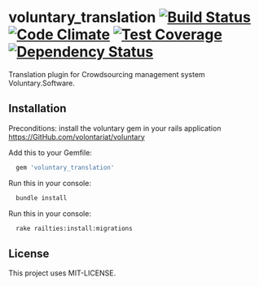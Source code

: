 # voluntary_translation [![Build Status](https://travis-ci.org/volontariat/voluntary_translation.svg?branch=master)](https://travis-ci.org/volontariat/voluntary_translation) [![Code Climate](https://codeclimate.com/github/volontariat/voluntary_translation/badges/gpa.svg)](https://codeclimate.com/github/volontariat/voluntary_translation) [![Test Coverage](https://codeclimate.com/github/volontariat/voluntary_translation/badges/coverage.svg)](https://codeclimate.com/github/volontariat/voluntary_translation) [![Dependency Status](https://gemnasium.com/volontariat/voluntary_translation.png)](https://gemnasium.com/volontariat/voluntary_translation)

Translation plugin for Crowdsourcing management system Voluntary.Software.

## Installation

Preconditions: install the voluntary gem in your rails application https://GitHub.com/volontariat/voluntary

Add this to your Gemfile:
 
```ruby 
  gem 'voluntary_translation'
```
  
Run this in your console:

```bash
  bundle install  
```
  
Run this in your console:

```bash
  rake railties:install:migrations
```
  
## License 

This project uses MIT-LICENSE.